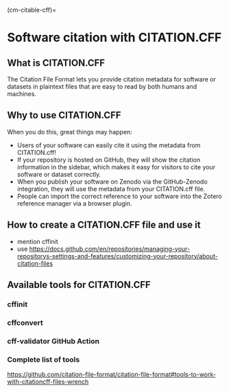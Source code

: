 (cm-citable-cff)=
# Software citation with CITATION.CFF

## What is CITATION.CFF

The Citation File Format lets you provide citation metadata for software or datasets in plaintext files that are easy to read by both humans and machines.

## Why to use CITATION.CFF

When you do this, great things may happen:

- Users of your software can easily cite it using the metadata from CITATION.cff!
- If your repository is hosted on GitHub, they will show the citation information in the sidebar, which makes it easy for visitors to cite your software or dataset correctly.
- When you publish your software on Zenodo via the GitHub-Zenodo integration, they will use the metadata from your CITATION.cff file.
- People can import the correct reference to your software into the Zotero reference manager via a browser plugin.

## How to create a CITATION.CFF file and use it
 - mention cffinit
 - use https://docs.github.com/en/repositories/managing-your-repositorys-settings-and-features/customizing-your-repository/about-citation-files

## Available tools for CITATION.CFF

### cffinit

### cffconvert

### cff-validator GitHub Action

### Complete list of tools
https://github.com/citation-file-format/citation-file-format#tools-to-work-with-citationcff-files-wrench
